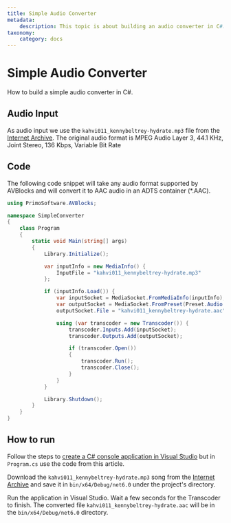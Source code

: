 ```yaml
---
title: Simple Audio Converter
metadata:
    description: This topic is about building an audio converter in C#.
taxonomy:
    category: docs
---
```


# Simple Audio Converter

How to build a simple audio converter in C#.

## Audio Input

As audio input we use the `kahvi011_kennybeltrey-hydrate.mp3` file from the [Internet Archive](https://archive.org/details/kahvi011). The original audio format is MPEG Audio Layer 3, 44.1 KHz, Joint Stereo, 136 Kbps, Variable Bit Rate

## Code

The following code snippet will take any audio format supported by AVBlocks and will convert it to AAC audio in an ADTS container (*.AAC).

``` csharp
using PrimoSoftware.AVBlocks;

namespace SimpleConverter
{
    class Program
    {
        static void Main(string[] args)
        {
            Library.Initialize();

            var inputInfo = new MediaInfo() {
                InputFile = "kahvi011_kennybeltrey-hydrate.mp3"
            };

            if (inputInfo.Load()) {
                var inputSocket = MediaSocket.FromMediaInfo(inputInfo);
                var outputSocket = MediaSocket.FromPreset(Preset.Audio.Generic.AAC);
                outputSocket.File = "kahvi011_kennybeltrey-hydrate.aac";

                using (var transcoder = new Transcoder()) {
                    transcoder.Inputs.Add(inputSocket);
                    transcoder.Outputs.Add(outputSocket);

                    if (transcoder.Open())
                    {
                        transcoder.Run();
                        transcoder.Close();
                    }
                }
            }

            Library.Shutdown();
        }
    }
}
```

## How to run

Follow the steps to [create a C# console application in Visual Studio](../getting-started-windows/create-a-c-sharp-console-app-in-visual-studio) but in `Program.cs` use the code from this article. 

Download the `kahvi011_kennybeltrey-hydrate.mp3` song from the [Internet Archive](https://archive.org/details/kahvi011) and save it in `bin/x64/Debug/net6.0` under the project's directory.

Run the application in Visual Studio. Wait a few seconds for the Transcoder to finish. The converted file `kahvi011_kennybeltrey-hydrate.aac` will be in the `bin/x64/Debug/net6.0` directory.


